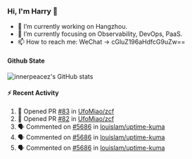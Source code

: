 ### Hi, I'm Harry 👋

<!--
**innerpeacez/innerpeacez** is a ✨ _special_ ✨ repository because its `README.md` (this file) appears on your GitHub profile.

Here are some ideas to get you started:

- 🔭 I’m currently working on ...
- 🌱 I’m currently learning ...
- 👯 I’m looking to collaborate on ...
- 🤔 I’m looking for help with ...
- 💬 Ask me about ...
- 📫 How to reach me: ...
- 😄 Pronouns: ...
- ⚡ Fun fact: ...
-->

- 🔭 I’m currently working on Hangzhou.
- 🌱 I’m currently focusing on Observability, DevOps, PaaS.
- 📫 How to reach me: WeChat -> cGluZ196aHdfcG9uZw==

#### Github State

![innerpeacez's GitHub stats](https://github-readme-stats.vercel.app/api?username=innerpeacez&theme=buefy&show_icons=true)

#### :zap: Recent Activity

<!--START_SECTION:activity-->
1. 💪 Opened PR [#83](https://github.com/UfoMiao/zcf/pull/83) in [UfoMiao/zcf](https://github.com/UfoMiao/zcf)
2. 💪 Opened PR [#82](https://github.com/UfoMiao/zcf/pull/82) in [UfoMiao/zcf](https://github.com/UfoMiao/zcf)
3. 🗣 Commented on [#5686](https://github.com/louislam/uptime-kuma/pull/5686#issuecomment-2712335830) in [louislam/uptime-kuma](https://github.com/louislam/uptime-kuma)
4. 🗣 Commented on [#5686](https://github.com/louislam/uptime-kuma/pull/5686#issuecomment-2709965984) in [louislam/uptime-kuma](https://github.com/louislam/uptime-kuma)
5. 🗣 Commented on [#5686](https://github.com/louislam/uptime-kuma/pull/5686#issuecomment-2709630766) in [louislam/uptime-kuma](https://github.com/louislam/uptime-kuma)
<!--END_SECTION:activity-->
